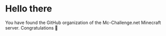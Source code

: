 # Hello there
You have found the GitHub organization of the Mc-Challenge.net Minecraft server. Congratulations 🤠
